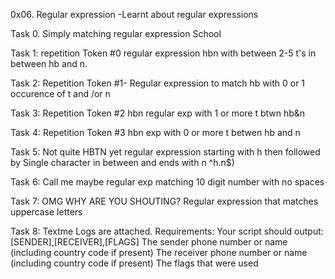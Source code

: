 0x06. Regular expression -Learnt about regular expressions

Task 0. 
Simply matching  regular expression School

Task 1: repetition Token #0 
regular expression hbn with between 2-5 t's in between hb and n.

Task 2: Repetition Token #1-
Regular expression to match hb with 0 or 1
occurence of t and /or n

Task 3: Repetition Token #2
hbn regular exp with 1 or more t btwn hb&n

Task 4: Repetition Token #3
hbn exp with 0 or more t betwen hb and n

Task 5: Not quite HBTN yet 
regular expression starting with h then followed by Single
character in between and ends with n ^h.n$)

Task 6: Call me maybe
regular exp matching 10 digit number with no spaces

Task 7: OMG WHY ARE YOU SHOUTING?
Regular expression that matches uppercase letters

Task 8: Textme
Logs are attached.
    Requirements:
    Your script should output: [SENDER],[RECEIVER],[FLAGS]
    The sender phone number or name (including country code if present)
    The receiver phone number or name (including country code if present)
    The flags that were used